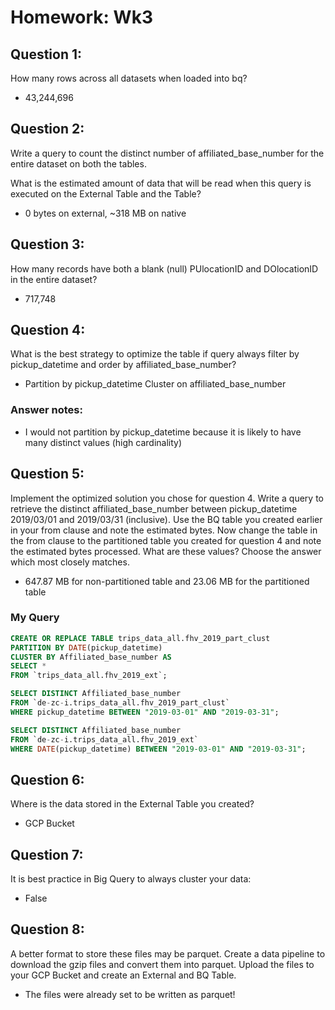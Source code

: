 # Homework: Wk3

## Question 1:
How many rows across all datasets when loaded into bq?

- 43,244,696 

## Question 2:
Write a query to count the distinct number of affiliated_base_number for the entire dataset on both the tables.

What is the estimated amount of data that will be read when this query is executed on the External Table and the Table?

- 0 bytes on external, ~318 MB on native

## Question 3:
How many records have both a blank (null) PUlocationID and DOlocationID in the entire dataset?

- 717,748

## Question 4:
What is the best strategy to optimize the table if query always filter by pickup_datetime and order by affiliated_base_number?

- Partition by pickup_datetime Cluster on affiliated_base_number

### Answer notes:
- I would not partition by pickup_datetime because it is likely to have many distinct values (high cardinality)

## Question 5:
Implement the optimized solution you chose for question 4. Write a query to retrieve the distinct affiliated_base_number between pickup_datetime 2019/03/01 and 2019/03/31 (inclusive).
Use the BQ table you created earlier in your from clause and note the estimated bytes. Now change the table in the from clause to the partitioned table you created for question 4 and note the estimated bytes processed. What are these values? Choose the answer which most closely matches.

- 647.87 MB for non-partitioned table and 23.06 MB for the partitioned table

### My Query
```sql
CREATE OR REPLACE TABLE trips_data_all.fhv_2019_part_clust
PARTITION BY DATE(pickup_datetime)
CLUSTER BY Affiliated_base_number AS
SELECT *
FROM `trips_data_all.fhv_2019_ext`;
```

```sql
SELECT DISTINCT Affiliated_base_number
FROM `de-zc-i.trips_data_all.fhv_2019_part_clust` 
WHERE pickup_datetime BETWEEN "2019-03-01" AND "2019-03-31";

SELECT DISTINCT Affiliated_base_number
FROM `de-zc-i.trips_data_all.fhv_2019_ext` 
WHERE DATE(pickup_datetime) BETWEEN "2019-03-01" AND "2019-03-31";
```

## Question 6:
Where is the data stored in the External Table you created?

- GCP Bucket

## Question 7:
It is best practice in Big Query to always cluster your data:

- False

## Question 8:
A better format to store these files may be parquet. Create a data pipeline to download the gzip files and convert them into parquet. Upload the files to your GCP Bucket and create an External and BQ Table.

- The files were already set to be written as parquet!